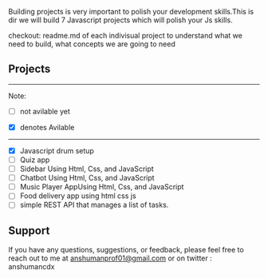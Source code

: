

Building projects is very important to polish your development skills.This is dir we will build 7 Javascript projects which will polish your Js skills.



checkout: readme.md of each indivisual project to understand what we need to build, what concepts we are going to need 

## Projects
-------------------------------------
  Note:
- [ ] not avilable yet  

- [x] denotes  Avilable
-------------------------------------

- [x] Javascript drum setup
- [ ] Quiz app
- [ ] Sidebar Using Html, Css, and JavaScript
- [ ] Chatbot Using Html, Css, and JavaScript
- [ ] Music Player AppUsing Html, Css, and JavaScript
- [ ] Food delivery app using html css js
- [ ] simple REST API that manages a list of tasks.

## Support
If you have any questions, suggestions, or feedback, please feel free to reach out to me at anshumanprof01@gmail.com or on twitter : anshumancdx